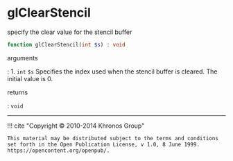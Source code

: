 # glClearStencil
specify the clear value for the stencil buffer

```php
function glClearStencil(int $s) : void
```

arguments

:    1. `int` `$s` Specifies the index used when the stencil buffer is cleared.
    The initial value is 0.

returns

:    `void` 

---
     

!!! cite "Copyright © 2010-2014 Khronos Group"

    This material may be distributed subject to the terms and conditions set forth in the Open Publication License, v 1.0, 8 June 1999. https://opencontent.org/openpub/.